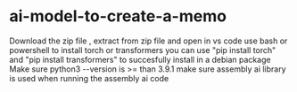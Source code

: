 # ai-model-to-create-a-memo

Download the zip file , extract from zip file and open in vs code
use bash or powershell to install torch or transformers
you can use "pip install torch" and "pip install transformers" to succesfully install in a debian package 
Make sure python3 --version is >= than 3.9.1
make sure assembly ai library is used when running the assembly ai code 
